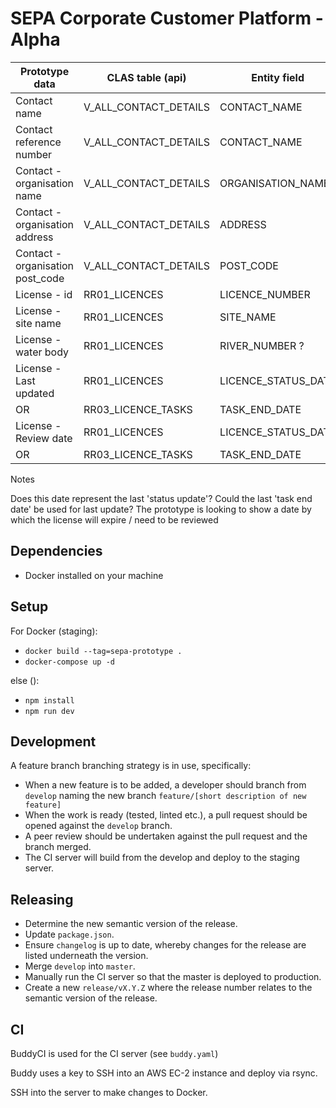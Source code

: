 # SEPA Corporate Customer Platform - Alpha



| Prototype data                    | CLAS table (api)      | Entity field              |   
|-----------------------------------|-----------------------|---------------------------|
| Contact name                      | V_ALL_CONTACT_DETAILS | CONTACT_NAME              | 
| Contact reference number          | V_ALL_CONTACT_DETAILS | CONTACT_NAME              | 
| Contact - organisation name       | V_ALL_CONTACT_DETAILS | ORGANISATION_NAME         | 
| Contact - organisation address    | V_ALL_CONTACT_DETAILS | ADDRESS                   | 
| Contact - organisation post_code  | V_ALL_CONTACT_DETAILS | POST_CODE                 | 
| License - id                      | RR01_LICENCES         | LICENCE_NUMBER            | 
| License - site name               | RR01_LICENCES         | SITE_NAME                 | 
| License - water body              | RR01_LICENCES         | RIVER_NUMBER ?            | 
| License - Last updated            | RR01_LICENCES         | LICENCE_STATUS_DATE       |   
| OR                                | RR03_LICENCE_TASKS    | TASK_END_DATE             |   
| License - Review date             | RR01_LICENCES         | LICENCE_STATUS_DATE       |  
| OR                                | RR03_LICENCE_TASKS    | TASK_END_DATE             | 





Notes
               
Does this date represent the last 'status update'?
Could the last 'task end date' be used for last update?
The prototype is looking to show a date by which the license will expire / need to be reviewed
  



## Dependencies

- Docker installed on your machine

## Setup
For Docker (staging):
- `docker build --tag=sepa-prototype .`
- `docker-compose up -d`

else ():
- `npm install`
- `npm run dev`

## Development

A feature branch branching strategy is in use, specifically:

- When a new feature is to be added, a developer should branch from `develop` naming the new branch `feature/[short description of new feature]`
- When the work is ready (tested, linted etc.), a pull request should be opened against the `develop` branch.
- A peer review should be undertaken against the pull request and the branch merged.
- The CI server will build from the develop and deploy to the staging server.

## Releasing

- Determine the new semantic version of the release.
- Update `package.json`.
- Ensure `changelog` is up to date, whereby changes for the release are listed underneath the version.
- Merge `develop` into `master`.
- Manually run the CI server so that the master is deployed to production.
- Create a new `release/vX.Y.Z` where the release number relates to the semantic version of the release.

## CI

BuddyCI is used for the CI server (see `buddy.yaml`)

Buddy uses a key to SSH into an AWS EC-2 instance and deploy via rsync.

SSH into the server to make changes to Docker.
